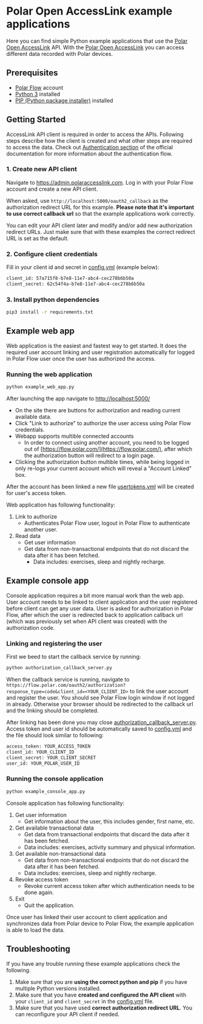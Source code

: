 # Polar Open AccessLink example applications

Here you can find simple Python example applications that use the [Polar Open AccessLink] API. With the [Polar Open AccessLink] you can access different data recorded with Polar devices.

## Prerequisites

* [Polar Flow](https://flow.polar.com) account
* [Python 3](https://www.python.org/downloads/) installed
* [PIP (Python package installer)](https://pip.pypa.io/en/stable/installation/) installed

## Getting Started

AccessLink API client is required in order to access the APIs. Following steps describe how the client is created and what other steps are required to access the data. Check out [Authentication section](https://www.polar.com/accesslink-api/#authentication) of the official documentation for more information about the authentication flow.

### 1. Create new API client

Navigate to https://admin.polaraccesslink.com. Log in with your Polar Flow account and create a new API client.

When asked, use `http://localhost:5000/oauth2_callback` as the authorization redirect URL for this example. **Please note that it's important to use correct callback url** so that the example applications work correctly.

You can edit your API client later and modify and/or add new authorization redirect URLs. Just make sure that with these examples the correct redirect URL is set as the default.
  
### 2. Configure client credentials

Fill in your client id and secret in [config.yml] (example below):

```bash
client_id: 57a715f8-b7e8-11e7-abc4-cec278b6b50a
client_secret: 62c54f4a-b7e8-11e7-abc4-cec278b6b50a
```
  
### 3. Install python dependencies

```bash
pip3 install -r requirements.txt
```

## Example web app

Web application is the easiest and fastest way to get started. It does the required user account linking and user registration automatically for logged in Polar Flow user once the user has authorized the access.

### Running the web application

```bash
python example_web_app.py
```

After launching the app navigate to [http://localhost:5000/](http://localhost:5000/)

* On the site there are buttons for authorization and reading current available data.
* Click "Link to authorize" to authorize the user access using Polar Flow credentials.
* Webapp supports multible connected accounts
  * In order to connect using another account, you need to be logged out of [https://flow.polar.com/](https://flow.polar.com/), after which the authorization button will redirect to a login page.
* Clicking the authorization button multible times, while being logged in only re-logs your current account which will reveal a "Account Linked" box.

After the account has been linked a new file [usertokens.yml] will be created for user's access token.

Web application has following functionality:

1) Link to authorize
    * Authenticates Polar Flow user, logout in Polar Flow to authenticate another user.
2) Read data
   * Get user information
   * Get data from non-transactional endpoints that do not discard the data after it has been fetched.
       * Data includes: exercises, sleep and nightly recharge.

## Example console app

Console application requires a bit more manual work than the web app. User account needs to be linked to client application and the user registered before client can get any user data. User is asked for authorization in Polar Flow, after which the user is redirected back to application callback url (which was previously set when API client was created) with the authorization code.

### Linking and registering the user

First we beed to start the callback service by running:

```bash
python authorization_callback_server.py
```

When the callback service is running, navigate to `https://flow.polar.com/oauth2/authorization?response_type=code&client_id=<YOUR_CLIENT_ID>` to link the user account and register the user. You should see Polar Flow login window if not logged in already. Otherwise your browser should be redirected to the callback url and the linking should be completed.

After linking has been done you may close [authorization_callback_server.py]. Access token and user id should be automatically saved to [config.yml] and the file should look similar to following:

```bash
access_token: YOUR_ACCESS_TOKEN
client_id: YOUR_CLIENT_ID
client_secret: YOUR_CLIENT_SECRET
user_id: YOUR_POLAR_USER_ID
```

### Running the console application

```bash
python example_console_app.py
```

Console application has following functionality:

1) Get user information
    * Get information about the user, this includes gender, first name, etc.
2) Get available transactional data
    * Get data from transactional endpoints that discard the data after it has been fetched.
    * Data includes: exercises, activity summary and physical information.
3) Get available non-transactional data
    * Get data from non-transactional endpoints that do not discard the data after it has been fetched.
    * Data includes: exercises, sleep and nightly recharge.
4) Revoke access token
    * Revoke current access token after which authentication needs to be done again.
5) Exit
    * Quit the application.

Once user has linked their user account to client application and synchronizes data from Polar device to Polar Flow, the example application is able to load the data.

## Troubleshooting

If you have any trouble running these example applications check the following.

1) Make sure that you are **using the correct python and pip** if you have multiple Python versions installed.
2) Make sure that you have **created and configured the API client** with your `client_id` and `client_secret` in the [config.yml] file.
3) Make sure that you have used **correct authorization redirect URL**. You can reconfigure your API client if needed.

[authorization_callback_server.py]: ./authorization_callback_server.py

[config.yml]: ./config.yml

[usertokens.yml]: ./usertokens.yml

[Polar Open AccessLink]: https://www.polar.com/accesslink-api/
